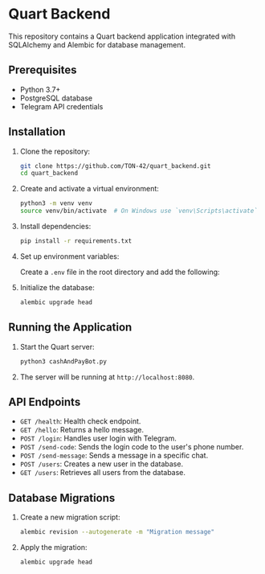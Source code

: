 # Quart Backend

This repository contains a Quart backend application integrated with SQLAlchemy and Alembic for database management.

## Prerequisites

- Python 3.7+
- PostgreSQL database
- Telegram API credentials

## Installation

1. Clone the repository:

   ```sh
   git clone https://github.com/TON-42/quart_backend.git
   cd quart_backend
   ```

2. Create and activate a virtual environment:

   ```sh
   python3 -m venv venv
   source venv/bin/activate  # On Windows use `venv\Scripts\activate`
   ```

3. Install dependencies:

   ```sh
   pip install -r requirements.txt
   ```

4. Set up environment variables:

   Create a `.env` file in the root directory and add the following:

5. Initialize the database:

   ```sh
   alembic upgrade head
   ```

## Running the Application

1. Start the Quart server:

   ```sh
   python3 cashAndPayBot.py
   ```

2. The server will be running at `http://localhost:8080`.

## API Endpoints

- `GET /health`: Health check endpoint.
- `GET /hello`: Returns a hello message.
- `POST /login`: Handles user login with Telegram.
- `POST /send-code`: Sends the login code to the user's phone number.
- `POST /send-message`: Sends a message in a specific chat.
- `POST /users`: Creates a new user in the database.
- `GET /users`: Retrieves all users from the database.

## Database Migrations

1. Create a new migration script:

   ```sh
   alembic revision --autogenerate -m "Migration message"
   ```

2. Apply the migration:

   ```sh
   alembic upgrade head
   ```
